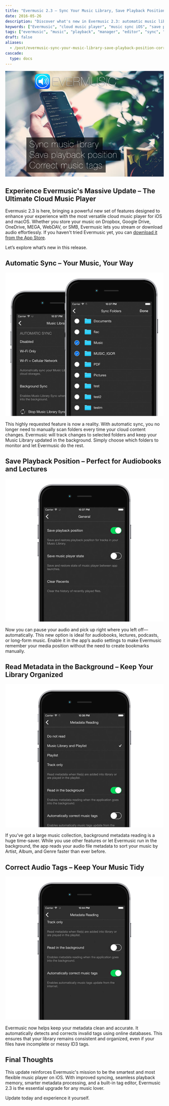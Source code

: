 ```yaml
---
title: "Evermusic 2.3 – Sync Your Music Library, Save Playback Position, Correct Music Tags"
date: 2016-05-26
description: "Discover what's new in Evermusic 2.3: automatic music library sync, playback position saving, background metadata reading, and audio tag correction. Your cloud music player just got smarter."
keywords: ["Evermusic", "cloud music player", "music sync iOS", "save playback position", "audiobook playback", "metadata reader", "fix ID3 tags", "stream music from PC", "music app for Dropbox", "Google Drive player"]
tags: ["evermusic", "music", "playback", "manager", "editor", "sync", "position", "id3tags", "cloud", "what's new"]
draft: false
aliases:
  - /post/evermusic-sync-your-music-library-save-playback-position-correct-music-tags/
cascade:
  type: docs
---
```


![](21260c_641f376e779e47d4927b43c210d3c87f~mv2.jpeg)

## Experience Evermusic's Massive Update – The Ultimate Cloud Music Player

Evermusic 2.3 is here, bringing a powerful new set of features designed to enhance your experience with the most versatile cloud music player for iOS and macOS. Whether you store your music on Dropbox, Google Drive, OneDrive, MEGA, WebDAV, or SMB, Evermusic lets you stream or download audio effortlessly. If you haven't tried Evermusic yet, you can [download it from the App Store](https://apps.apple.com/us/app/evermusic-cloud-music-player/id885367198).

Let’s explore what’s new in this release.

## Automatic Sync – Your Music, Your Way

![](21260c_7ae554f5982649758176de1c994b6b05~mv2.jpg)

This highly requested feature is now a reality. With automatic sync, you no longer need to manually scan folders every time your cloud content changes. Evermusic will track changes to selected folders and keep your Music Library updated in the background. Simply choose which folders to monitor and let Evermusic do the rest.

## Save Playback Position – Perfect for Audiobooks and Lectures

![](21260c_3baab435323443bcb788e5f6da0d39f3~mv2.jpg)

Now you can pause your audio and pick up right where you left off—automatically. This new option is ideal for audiobooks, lectures, podcasts, or long-form music. Enable it in the app’s audio settings to make Evermusic remember your media position without the need to create bookmarks manually.

## Read Metadata in the Background – Keep Your Library Organized

![](21260c_511ee81f8b094059a2c14f1cfc32a1cc~mv2.jpg)

If you’ve got a large music collection, background metadata reading is a huge time-saver. While you use other features or let Evermusic run in the background, the app reads your audio file metadata to sort your music by Artist, Album, and Genre faster than ever before.

## Correct Audio Tags – Keep Your Music Tidy

![](21260c_2374803418e74c8680fd3420fc1fc35a~mv2.jpg)

Evermusic now helps keep your metadata clean and accurate. It automatically detects and corrects invalid tags using online databases. This ensures that your library remains consistent and organized, even if your files have incomplete or messy ID3 tags.

## Final Thoughts

This update reinforces Evermusic's mission to be the smartest and most flexible music player on iOS. With improved syncing, seamless playback memory, smarter metadata processing, and a built-in tag editor, Evermusic 2.3 is the essential upgrade for any music lover.

Update today and experience it yourself.